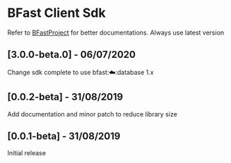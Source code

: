 # BFast Client Sdk

Refer to [BFastProject](http://bfast.fahamutech.com/docs) for better documentations.
Always use latest version

## [3.0.0-beta.0] - 06/07/2020

Change sdk complete to use bfast::cloud::database 1.x

## [0.0.2-beta] - 31/08/2019

Add documentation and minor patch to reduce library size

## [0.0.1-beta] - 31/08/2019

Initial release
